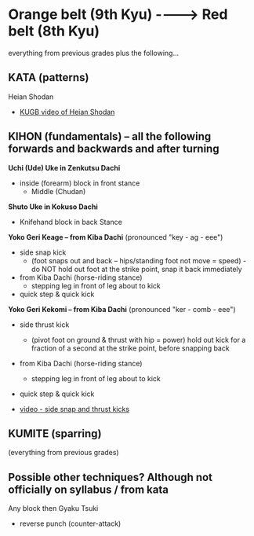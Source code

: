 
# Orange belt (9th Kyu)		---->			Red belt (8th Kyu)

everything from previous grades plus the following...

## KATA (patterns)

Heian Shodan
- [KUGB video of Heian Shodan](https://www.youtube.com/watch?v=u3-5kFQoGdM)


## KIHON (fundamentals) – all the following forwards and backwards and after turning

**Uchi (Ude) Uke in Zenkutsu Dachi**
- inside (forearm) block in front stance
  - Middle (Chudan)

**Shuto Uke in Kokuso Dachi** 
- Knifehand block in back Stance

**Yoko Geri Keage – from Kiba Dachi** (pronounced "key - ag - eee")
- side snap kick
  - (foot snaps out and back – hips/standing foot not move = speed) - do NOT hold out foot at the strike point, snap it back immediately
- from Kiba Dachi (horse-riding stance)
  - stepping leg in front of leg about to kick
- quick step & quick kick

**Yoko Geri Kekomi – from Kiba Dachi** (pronounced "ker - comb - eee")
- side thrust kick
  - (pivot foot on ground & thrust with hip = power)  hold out kick for a fraction of a second at the strike point, before snapping back
- from Kiba Dachi (horse-riding stance)
  - stepping leg in front of leg about to kick
- quick step & quick kick

- [video - side snap and thrust kicks](https://www.youtube.com/watch?v=g7KeizOx3Fo)


## KUMITE (sparring)

(everything from previous grades)

## Possible other techniques? Although not officially on syllabus / from kata
Any block then Gyaku Tsuki

- reverse punch (counter-attack)

